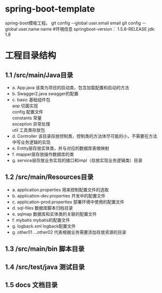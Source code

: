 # spring-boot-template
spring-boot模板工程。
git config --global user.email email
git config --global user.name name
#环境信息
springboot-version： 1.5.8-RELEASE
jdk: 1.8

# 工程目录结构
## 1.1	/src/main/Java目录
* a.	App.java 该类为项目的启动类，包含加载配置和启动的方法
* b.  Swagger2.java swagger的配置
* c.  basic 基础组件包<br/>
		aop 切面实现<br/>
		config 配置文件<br/>
		constants 常量<br/>
		exception 异常处理<br/>
		util 工具类存放包<br/>
* d.	Controller 该目录存放控制类，控制类的方法体尽可能的小，不需要在方法中写业务逻辑的实现
* e.	Entity层存放实体类，并与对应的数据库表做映射
* f.	mapper层存放操作数据库的类
* g.	service层存放业务实现的接口和impl（存放实现业务逻辑类）目录

## 1.2	/src/main/Resources目录
* a.	application.properties 用来控制配置文件的选取
* b.	application-dev.properties  开发中的配置文件
* c.	application-prod.properties  部署环境中使用的配置文件
* d.	sql-files 数据库脚本归档目录
* e.  sqlmap 数据库和实体类的关联的配置文件 
* f.  mybatis mybatis的配置文件
* g.  logback.xml logback配置文件
* g.	other01 …other02 代表根据业务需要添加存放资源的目录
## 1.3	/src/main/bin 脚本目录
## 1.4 /src/test/java 测试目录
## 1.5 docs 文档目录

